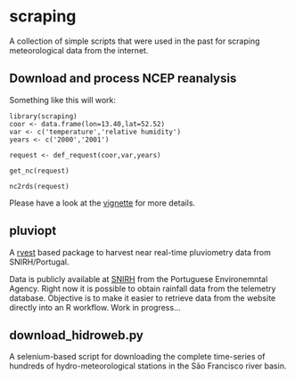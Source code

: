 # scraping
A collection of simple scripts that were used in the past for scraping meteorological data from the internet.

## Download and process NCEP reanalysis

Something like this will work:

```
library(scraping)
coor <- data.frame(lon=13.40,lat=52.52)
var <- c('temperature','relative humidity')
years <- c('2000','2001')

request <- def_request(coor,var,years)

get_nc(request)

nc2rds(request)

```

Please have a look at the [vignette](vignettes/get_ncep_reanalysis.html) for more details.

## pluviopt
A [rvest](https://blog.rstudio.com/2014/11/24/rvest-easy-web-scraping-with-r/) based package to harvest near real-time pluviometry data from SNIRH/Portugal.

Data is publicly available at [SNIRH](http://snirh.apambiente.pt/) from the Portuguese Environemntal Agency. Right now it is possible to obtain rainfall data from the telemetry database. Objective is to make it easier to retrieve data from the website directly into an R workflow. Work in progress...

## download_hidroweb.py

A selenium-based script for downloading the complete time-series of hundreds of hydro-meteorological stations in the São Francisco river basin.
